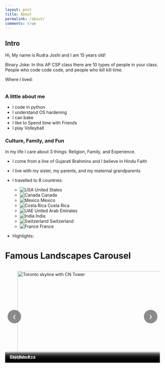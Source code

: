 ```yaml
---
layout: post
title: About
permalink: /about/
comments: true
---
```


## Intro
Hi, My name is Rudra Joshi and I am 15 years old!

Binary Joke: In this AP CSP class there are 10 types of people in your class. People who code code code, and people who kill kill time. 



Where I lived:
<style>
    /* Style looks pretty compact, 
       - grid-container and grid-item are referenced the code 
    */
    .grid-container {
        display: grid;
        grid-template-columns: repeat(auto-fill, minmax(150px, 1fr)); /* Dynamic columns */
        gap: 10px;
    }
    .grid-item {
        text-align: center;
    }
    .grid-item img {
        width: 100%;
        height: 100px; /* Fixed height for uniformity */
        object-fit: contain; /* Ensure the image fits within the fixed height */
    }
    .grid-item p {
        margin: 5px 0; /* Add some margin for spacing */
    }

    .image-gallery {
        display: flex;
        flex-wrap: nowrap;
        overflow-x: auto;
        gap: 10px;
        }

    .image-gallery img {
        max-height: 150px;
        object-fit: cover;
        border-radius: 5px;
    }
</style>

<!-- This grid_container class is used by CSS styling and the id is used by JavaScript connection -->
<div class="grid-container" id="grid_container">
    <!-- content will be added here by JavaScript -->
</div>

<script>
    // 1. Make a connection to the HTML container defined in the HTML div
    var container = document.getElementById("grid_container"); // This container connects to the HTML div

    // 2. Define a JavaScript object for our http source and our data rows for the Living in the World grid
    var http_source = "https://upload.wikimedia.org/wikipedia/commons/";
    var living_in_the_world = [
        {"flag": "0/01/Flag_of_California.svg", "greeting": "I never moved from here", "description": "California - forever"},
        {"flag": "4/41/Flag_of_India.svg", "greeting": "I dont exactly live here but I visit annually for 2 weeks", "description": "India"},
       
    ];

    // 3a. Consider how to update style count for size of container
    // The grid-template-columns has been defined as dynamic with auto-fill and minmax

    // 3b. Build grid items inside of our container for each row of data
    for (const location of living_in_the_world) {
        // Create a "div" with "class grid-item" for each row
        var gridItem = document.createElement("div");
        gridItem.className = "grid-item";  // This class name connects the gridItem to the CSS style elements
        // Add "img" HTML tag for the flag
        var img = document.createElement("img");
        img.src = http_source + location.flag; // concatenate the source and flag
        img.alt = location.flag + " Flag"; // add alt text for accessibility

        // Add "p" HTML tag for the description
        var description = document.createElement("p");
        description.textContent = location.description; // extract the description

        // Add "p" HTML tag for the greeting
        var greeting = document.createElement("p");
        greeting.textContent = location.greeting;  // extract the greeting

        // Append img and p HTML tags to the grid item DIV
        gridItem.appendChild(img);
        gridItem.appendChild(description);
        gridItem.appendChild(greeting);

        // Append the grid item DIV to the container DIV
        container.appendChild(gridItem);
    }
</script>

### A little about me

- I code in python
- I understand OS hardening
- I can bake
- I like to Spend time with Friends
- I play Volleyball

### Culture, Family, and Fun

In my life I care about 3 things: Religion, Family, and Experience.

- I come from a line of Gujarati Brahmins and I believe in Hindu Faith
- I live with my sister, my parents, and my maternal grandparents
- I travelled to 8 countries:
    - ![USA](https://cdnjs.cloudflare.com/ajax/libs/twemoji/14.0.2/72x72/1f1fa-1f1f8.png) United States  
    - ![Canada](https://cdnjs.cloudflare.com/ajax/libs/twemoji/14.0.2/72x72/1f1e8-1f1e6.png) Canada  
    - ![Mexico](https://cdnjs.cloudflare.com/ajax/libs/twemoji/14.0.2/72x72/1f1f2-1f1fd.png) Mexico  
    - ![Costa Rica](https://cdnjs.cloudflare.com/ajax/libs/twemoji/14.0.2/72x72/1f1e8-1f1f7.png) Costa Rica  
    - ![UAE](https://cdnjs.cloudflare.com/ajax/libs/twemoji/14.0.2/72x72/1f1e6-1f1ea.png) United Arab Emirates  
    - ![India](https://cdnjs.cloudflare.com/ajax/libs/twemoji/14.0.2/72x72/1f1ee-1f1f3.png) India  
    - ![Switzerland](https://cdnjs.cloudflare.com/ajax/libs/twemoji/14.0.2/72x72/1f1e8-1f1ed.png) Switzerland  
    - ![France](https://cdnjs.cloudflare.com/ajax/libs/twemoji/14.0.2/72x72/1f1eb-1f1f7.png) France  

- Highlights:
# Famous Landscapes Carousel

<style>
  .carousel{position:relative;max-width:900px;margin:0 auto 1rem;overflow:hidden;border-radius:12px}
  .carousel__track{display:flex;transition:transform 300ms ease-in-out;will-change:transform}
  .carousel__slide{min-width:100%;user-select:none}
  .carousel__slide img{display:block;width:100%;height:auto;aspect-ratio:16/9;object-fit:cover}
  .carousel__caption{position:absolute;left:0;right:0;bottom:0;background:linear-gradient(transparent,rgba(0,0,0,.6));color:#fff;padding:.6rem .9rem;font-weight:600;text-shadow:0 1px 2px rgba(0,0,0,.6)}
  .carousel__btn{position:absolute;top:50%;transform:translateY(-50%);border:0;background:rgba(0,0,0,.45);color:#fff;width:44px;height:44px;border-radius:50%;cursor:pointer}
  .carousel__btn:hover{background:rgba(0,0,0,.6)}
  .carousel__btn:focus{outline:2px solid #fff;outline-offset:2px}
  .carousel__btn--prev{left:.5rem}
  .carousel__btn--next{right:.5rem}
  .carousel__dots{display:flex;gap:.4rem;justify-content:center;margin:.5rem 0 0}
  .carousel__dot{width:10px;height:10px;border-radius:50%;background:#bbb;border:0;cursor:pointer}
  .carousel__dot[aria-current="true"]{background:#333}
</style>

<div class="carousel" id="landscapes" aria-roledescription="carousel">
  <div class="carousel__track">
    <figure class="carousel__slide" aria-roledescription="slide" aria-label="1 of 7">
      <img src="https://upload.wikimedia.org/wikipedia/commons/1/12/Toronto_-_ON_-_Skyline10.jpg" alt="Toronto skyline with CN Tower" loading="lazy">
      <figcaption class="carousel__caption">Toronto</figcaption>
    </figure>
    <figure class="carousel__slide" aria-roledescription="slide" aria-label="2 of 7">
      <img src="https://upload.wikimedia.org/wikipedia/commons/4/43/Dubai_skyline_2015_%28crop%29.jpg" alt="Dubai skyline with Burj Khalifa" loading="lazy">
      <figcaption class="carousel__caption">Dubai</figcaption>
    </figure>
    <figure class="carousel__slide" aria-roledescription="slide" aria-label="3 of 7">
      <img src="https://upload.wikimedia.org/wikipedia/commons/d/d9/Cloud_Forest_at_Monteverde.JPG" alt="Monteverde Cloud Forest canopy" loading="lazy">
      <figcaption class="carousel__caption">Monteverde</figcaption>
    </figure>
    <figure class="carousel__slide" aria-roledescription="slide" aria-label="4 of 7">
      <img src="https://upload.wikimedia.org/wikipedia/commons/a/a8/Tour_Eiffel_Wikimedia_Commons.jpg" alt="Eiffel Tower in Paris" loading="lazy">
      <figcaption class="carousel__caption">Paris</figcaption>
    </figure>
    <figure class="carousel__slide" aria-roledescription="slide" aria-label="5 of 7">
      <img src="https://upload.wikimedia.org/wikipedia/commons/b/b1/Summit_of_Jungfrau_reveals_itself_from_the_clouds_in_2012_August.jpg" alt="Jungfrau summit, Swiss Alps" loading="lazy">
      <figcaption class="carousel__caption">Jungfrau</figcaption>
    </figure>
    <figure class="carousel__slide" aria-roledescription="slide" aria-label="6 of 7">
      <img src="https://upload.wikimedia.org/wikipedia/commons/d/da/Taj-Mahal.jpg" alt="Taj Mahal reflected in pool" loading="lazy">
      <figcaption class="carousel__caption">Taj Mahal</figcaption>
    </figure>
    <figure class="carousel__slide" aria-roledescription="slide" aria-label="7 of 7">
      <img src="https://upload.wikimedia.org/wikipedia/commons/5/51/Chichen_Itza_3.jpg" alt="El Castillo pyramid at Chichén Itzá" loading="lazy">
      <figcaption class="carousel__caption">Chichén Itzá</figcaption>
    </figure>
  </div>

  <button class="carousel__btn carousel__btn--prev" aria-label="Previous slide" type="button">&#10094;</button>
  <button class="carousel__btn carousel__btn--next" aria-label="Next slide" type="button">&#10095;</button>
</div>

<div class="carousel__dots" data-for="landscapes" aria-label="Slide navigation"></div>

<script>
(function () {
  const root = document.getElementById('landscapes');
  const track = root.querySelector('.carousel__track');
  const slides = Array.from(track.children);
  const prevBtn = root.querySelector('.carousel__btn--prev');
  const nextBtn = root.querySelector('.carousel__btn--next');
  const dotsWrap = document.querySelector('.carousel__dots[data-for="landscapes"]');

  let index = 0;
  slides.forEach((_, i) => {
    const b = document.createElement('button');
    b.className = 'carousel__dot'; b.type = 'button';
    b.setAttribute('aria-label', 'Go to slide ' + (i + 1));
    b.addEventListener('click', () => go(i));
    dotsWrap.appendChild(b);
  });
  const dots = Array.from(dotsWrap.children);

  function update() {
    track.style.transform = `translateX(${-index * 100}%)`;
    dots.forEach((d, i) => d.setAttribute('aria-current', i === index ? 'true' : 'false'));
    slides.forEach((s, i) => s.setAttribute('aria-label', `${i + 1} of ${slides.length}`));
  }
  function go(i) { index = (i + slides.length) % slides.length; update(); }

  prevBtn.addEventListener('click', () => go(index - 1));
  nextBtn.addEventListener('click', () => go(index + 1));

  // Keyboard + swipe
  root.setAttribute('tabindex', '0');
  root.addEventListener('keydown', (e) => { if (e.key==='ArrowLeft') go(index-1); if (e.key==='ArrowRight') go(index+1); });
  let startX=null;
  root.addEventListener('touchstart',(e)=>{startX=e.touches[0].clientX;},{passive:true});
  root.addEventListener('touchmove',(e)=>{ if(startX===null)return; const dx=e.touches[0].clientX-startX; if(Math.abs(dx)>40){ go(index+(dx<0?1:-1)); startX=null; }},{passive:true});

  update();
})();
</script>

